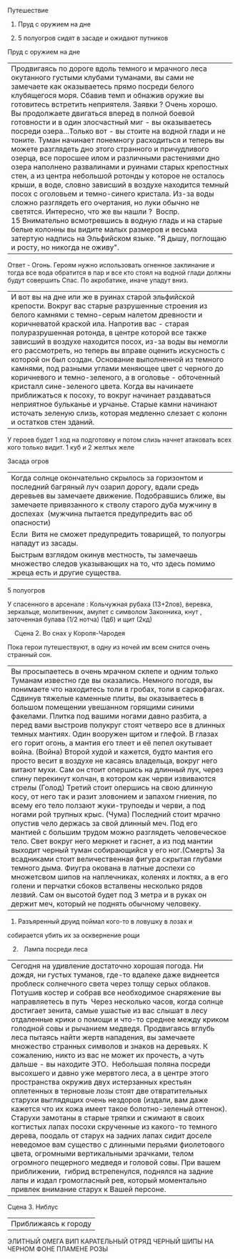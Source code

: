 Путешествие  

1. Пруд с оружием на дне 
    
2. 5 полуогров сидят в засаде и ожидают путников 
    

Пруд с оружием на дне 

|   |
|---|
|Продвигаясь по дороге вдоль темного и мрачного леса окутанного густыми клубами туманами, вы сами не замечаете как оказываетесь прямо посреди белого клубящегося моря. Сбавив темп и обнажив оружие вы готовитесь встретить неприятеля. Заявки ? Очень хорошо. Вы продолжаете двигаться вперед в полной боевой готовности и в один злосчастный миг - вы оказываетесь посреди озера…Только вот - вы стоите на водной глади и не тоните. Туман начинает понемногу расходиться и теперь вы можете разглядеть дно этого странного и причудливого озерца, все поросшее илом и различными растениями дно озера наполнено развалинами и руинами старых крепостных стен, а из центра небольшой ротонды у которое не осталось крыши, в воде, словно зависший в воздухе находится темный посох с оголовьем и темно-синего кристала. Из-за воды сложно разглядеть его очертания, но луки обычно не светятся. Интересно, что же вы нашли ?  Воспр. 15 Внимательно всмотревшись в водную гладь и на старые белые колонны вы видите малых размеров и весьма затертую надпись на Эльфийском языке. "Я дышу, поглощаю и росту, но никогда не оживу".|

Ответ - Огонь. Героям нужно использовать огненное заклинание и тогда все вода обратится в пар и все кто стоял на водной глади должны будут совершить Спас. По акробатике, иначе упадут вниз. 

|   |
|---|
|И вот вы на дне или же в руинах старой эльфийской крепости. Вокруг вас старые разрушенные строения из белого камнями с темно-серым налетом древности и коричневатой краской ила. Напротив вас - старая полуразрушенная ротонда, в центре которой все также зависший в воздухе находится посох, из-за воды вы немогли его рассмотреть, но теперь вы вправе оценить искусность с которой он был создан. Основание выполненной из темного камнями, под разными углами меняющее цвет с черного до коричневого и темно-зеленого, а в оголовье - обточенный кристалл сине-зеленого цвета. Когда вы начинаете приближаться к посоху, то вокруг начинает раздаваться неприятное бульканье и урчанье. Старые камни начинают источать зеленую слизь, которая медленно слезает с колонн и остатков стен зданий.|

У героев будет 1 ход на подготовку и потом слизь начнет атаковать всех кого только видит. 1 куб и 2 желтых желе 

Засада огров 

|   |
|---|
|Когда солнце окончательно скрылось за горизонтом и последний багряный луч озарил дорогу, вдали средь деревьев вы замечаете движение. Подобравшись ближе, вы замечаете привязанного к стволу старого дуба мужчину в доспехах  (мужчина пытается предупредить вас об опасности)|
|Если  Витя не сможет предупредить товарищей, то полуогры нападут из засады.|
|Быстрым взглядом окинув местность, ты замечаешь множество следов указывающих на то, что здесь помимо жреца есть и другие существа.|

5 полуогров 

У спасенного в арсенале : Кольчужная рубаха (13+2лов), веревка, зеркальце, молитвенник, амулет с символом Законника, кнут , заточенная булава (1/2 нотча) (1д6) и щит (2кд) 

    Сцена 2. Во снах у Короля-Чародея 

Пока герои путешествуют, в одну из ночей им всем снится очень странный сон. 

|   |
|---|
|Вы просыпаетесь в очень мрачном склепе и одним только Туманам известно где вы оказались. Немного погодя, вы понимаете что находитесь толи в гробах, толи в саркофагах. Сдвинув тяжелые каменные плиты, вы оказываетесь в большом помещении увешанном горящими синими факелами. Плитка под вашими ногами давно разбита, а перед вами выстроив полукруг стоят четверо все в длинных темных мантиях. Один вооружен щитом и глефой. В глазах его горит огонь, а мантия его тлеет и её пепел окутывает война. (Война) Второй худой и кажется, будто мантия его просто весит в воздухе не касаясь владельца, вокруг него витают мухи. Сам он стоит опершись на длинный лук, через спину перекинут колчан, в котором как черви извиваются стрелы (Голод) Третий стоит опершись на свою длинную косу, от него так и разит зловонием и запахом гниения, по всему его тело ползают жуки-трупоеды и черви, а под ногами рой трупных крыс. (Чума) Последний стоит мрачно опустив чело держась за свой длинный меч. Под его мантией с большим трудом можно разглядеть человеческое тело. Свет вокруг него меркнет и гаснет, а из под мантии выходит черный туман собирающийся у его ног.(Смерть) За всадниками стоит величественная фигура скрытая глубами темного дыма. Фиугра окована в латные доспехи со множетсвом шипов на наплечниках, коленях и локтях, а в его голени и перчатки сбоков всталвены несколько рядов лезвий. Сам он высотой будет под 3 метра и в руках он держит меч, который не поднять обычному человеку.|

1. Разъяренный друид поймал кого-то в ловушку в лозах и 
    

собирается убить их за осквернение рощи 

   2.   Лампа посреди леса 

|   |
|---|
|Сегодня на удивление достаточно хорошая погода. Ни дождя, ни густых туманов, где-то вдалеке даже виднеется проблеск солнечного света через толщу серых облаков. Потушив костер и собрав все необходимое снаряжение вы направляетесь в путь  Через несколько часов, когда солнце достигает зенита, самые ушастые из вас слышат в лесу отдаленные крики о помощи и что-то среднее между криком голодной совы и рычанием медведя. Продвигаясь вглубь леса пытаясь найти жертв нападения, вы замечаете множество странных символов и знаков на деревьях. К сожалению, никто из вас не может их прочесть, а чуть дальше - вы находите ЭТО.  Небольшая поляна посреди высохшего и давно уже мервтого леса, а в центре этого пространства окружив двух истерзанных крестьян оплетенных в терновые лозы стоят две отвратительных старухи выглядящих очень нездоров (издали, вам даже кажется что их кожа имеет такое болотно-зеленый оттенок). Старухи замотаны в старые тряпки и сжимают в своих когтистых лапах посохи скрученные из какого-то темного дерева, поодаль от старух на задних лапах сидит доселе неведомое вам существо с длинными перьями фиолетового цвета, огромными вертикальными зрачками, телом огромного пещерного медведя и головой совы. При вашем приближении,  гибрид встрепенулся, поднялся на задние лапы и издал громогласный рев, который моментально привлек внимание старух к Вашей персоне.|

Сцена 3. Ниблус 

|   |
|---|
|Приближаясь к городу|

ЭЛИТНЫЙ ОМЕГА ВИП КАРАТЕЛЬНЫЙ ОТРЯД ЧЕРНЫЙ ШИПЫ НА ЧЕРНОМ ФОНЕ ПЛАМЕНЕ РОЗЫ